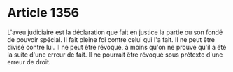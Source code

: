 # Article 1356

L'aveu judiciaire est la déclaration que fait en justice la partie ou son fondé de pouvoir spécial.   Il fait pleine foi contre celui qui l'a fait.   Il ne peut être divisé contre lui.   Il ne peut être révoqué, à moins qu'on ne prouve qu'il a été la suite d'une erreur de fait. Il ne pourrait être révoqué sous prétexte d'une erreur de droit.
